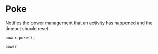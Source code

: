 # Poke

Notifies the power management that an activity has happened and the timeout should reset.

```sig
power.poke();
```

```package
power
```